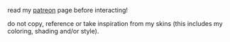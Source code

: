 read my [patreon](https://www.patreon.com/justdem4n/about) page before interacting! 

do not copy, reference or take inspiration from my skins (this includes my coloring, shading and/or style).
